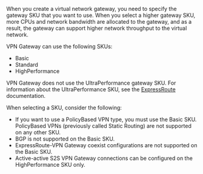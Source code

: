 When you create a virtual network gateway, you need to specify the gateway SKU that you want to use. When you select a higher gateway SKU, more CPUs and network bandwidth are allocated to the gateway, and as a result, the gateway can support higher network throughput to the virtual network.

VPN Gateway can use the following SKUs:

* Basic
* Standard
* HighPerformance

VPN Gateway does not use the UltraPerformance gateway SKU. For information about the UltraPerformance SKU, see the [ExpressRoute](/documentation/articles/expressroute-about-virtual-network-gateways/) documentation.

When selecting a SKU, consider the following:

* If you want to use a PolicyBased VPN type, you must use the Basic SKU. PolicyBased VPNs (previously called Static Routing) are not supported on any other SKU.
* BGP is not supported on the Basic SKU.
* ExpressRoute-VPN Gateway coexist configurations are not supported on the Basic SKU.
* Active-active S2S VPN Gateway connections can be configured on the HighPerformance SKU only.